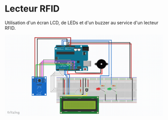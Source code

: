 # Lecteur RFID

Utilisation d'un écran LCD, de LEDs et d'un buzzer au service d'un lecteur RFID.

![](schemat.PNG)